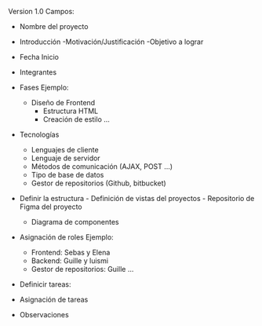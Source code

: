 Version 1.0
Campos:
- Nombre del proyecto
- Introducción
	-Motivación/Justificación
	-Objetivo a lograr
- Fecha Inicio
- Integrantes
- Fases
Ejemplo:
	- Diseño de Frontend
		- Estructura HTML
		- Creación de estilo
	...
 - Tecnologías
	- Lenguajes de cliente
	- Lenguaje de servidor
	- Métodos de comunicación (AJAX, POST ...)
	- Tipo de base de datos
	- Gestor de repositorios (Github, bitbucket)

- Definir la estructura
      	- Definición de vistas del proyectos
			- Repositorio de Figma del proyecto
	- Diagrama de componentes
	


- Asignación de roles
Ejemplo:
	- Frontend: Sebas y Elena
	- Backend: Guille y luismi
	- Gestor de repositorios: Guille ...

- Definicir tareas:

- Asignación de tareas

- Observaciones